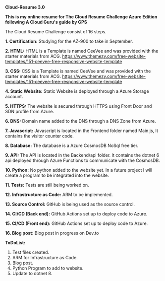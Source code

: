 **Cloud-Resume 3.0**

**This is my online resume for The Cloud Resume Challenge Azure Edition following A Cloud Guru's guide by GPS**

The Cloud Resume Challenge consist of 16 steps.

**1. Certification:** 
Studying for the AZ-900 to take in September.

**2. HTML:** 
HTML is a Template is named CeeVee and was provided with the starter materials from ACG.
https://www.themezy.com/free-website-templates/151-ceevee-free-responsive-website-template

**3. CSS:** 
CSS is a Template is named CeeVee and was provided with the starter materials from ACG.
https://www.themezy.com/free-website-templates/151-ceevee-free-responsive-website-template

**4. Static Website:** 
Static Website is deployed through a Azure Storage account.

**5. HTTPS:**
The website is secured through HTTPS using Front Door and SDN profile from Azure.

**6. DNS:**
Domain name added to the DNS through a DNS Zone from Azure.

**7. Javascript:**
Javascript is located in the Frontend folder named Main.js, It contains the visitor counter code.

**8. Database:**
The database is a Azure CosmosDB NoSql free tier.

**9. API:**
The API is located in the Backend/api folder. It contains the dotnet 6 api deployed through Azure Functions to communicate with the CosmosDB.

**10. Python:**
No python added to the website yet. In a future project I will create a program to be integrated into the website. 

**11. Tests:**
Tests are still being worked on.

**12. Infrastructure as Code:**
ARM to be implemented. 

**13. Source Control:**
GitHub is being used as the source control.

**14. CI/CD (Back end):**
GitHub Actions set up to deploy code to Azure.

**15. CI/CD (Front end):**
GitHub Actions set up to deploy code to Azure.

**16. Blog post:**
Blog post in progress on Dev.to

**ToDoList:**
1. Test files created.
2. ARM for Infrastructure as Code.
3. Blog post.
4. Python Program to add to website.
5. Update to dotnet 8.
